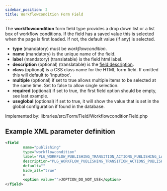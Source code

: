 ```yaml
---
sidebar_position: 2
title: Workflowcondition Form Field
---
```


The **workflowcondition** form field type provides a drop down list or a list box of workflow conditions. If the field has a saved value this is selected when the page is first loaded. If not, the default value (if any) is selected.

- **type** (mandatory) must be *workflowcondition*.
- **name** (mandatory) is the unique name of the field.
- **label** (mandatory) (translatable) is the field html label.
- **description** (optional) (translatable) is the [field description](../standard-form-field-attributes.md#description).
- **class** (optional) is a CSS class name for the HTML form field. If omitted this will default to 'inputbox'.
- **multiple** (optional) if set to true allows multiple items to be selected at the same time. Set to false to allow single selection.
- **required** (optional) if set to true, the first field option should be empty, see last example.
- **useglobal** (optional) if set to true, it will show the value that is set in the global configuration if found in the database.

Implemented by: libraries/src/Form/Field/WorkflowconditionField.php

## Example XML parameter definition

```xml
<field
        name="publishing"
        type="workflowcondition"
        label="PLG_WORKFLOW_PUBLISHING_TRANSITION_ACTIONS_PUBLISHING_LABEL"
        description="PLG_WORKFLOW_PUBLISHING_TRANSITION_ACTIONS_PUBLISHING_DESC"
        default=""
        hide_all="true"
        >
        <option value="">JOPTION_DO_NOT_USE</option>
</field>
```
